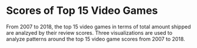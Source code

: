 # Scores of Top 15 Video Games
 From 2007 to 2018, the top 15 video games in terms of total amount shipped are analzyed by their review scores. Three visualizations are used to analyze patterns around the top 15 video game scores from 2007 to 2018.
